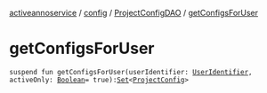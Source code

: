 [activeannoservice](../../index.md) / [config](../index.md) / [ProjectConfigDAO](index.md) / [getConfigsForUser](./get-configs-for-user.md)

# getConfigsForUser

`suspend fun getConfigsForUser(userIdentifier: `[`UserIdentifier`](../-user-identifier.md)`, activeOnly: `[`Boolean`](https://kotlinlang.org/api/latest/jvm/stdlib/kotlin/-boolean/index.html)` = true): `[`Set`](https://kotlinlang.org/api/latest/jvm/stdlib/kotlin.collections/-set/index.html)`<`[`ProjectConfig`](../-project-config/index.md)`>`